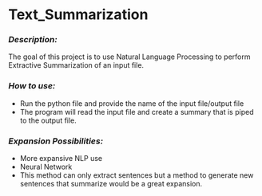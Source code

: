 # **Text_Summarization**  
### **_Description:_** 
The goal of this project is to use Natural Language Processing to perform Extractive Summarization of an input file. 

### **_How to use:_**
  - Run the python file and provide the name of the input file/output file 
  - The program will read the input file and create a summary that is piped to the output file.
  
### **_Expansion Possibilities:_**
  - More expansive NLP use 
  - Neural Network 
  - This method can only extract sentences but a method to generate new sentences that summarize would be a great expansion.
